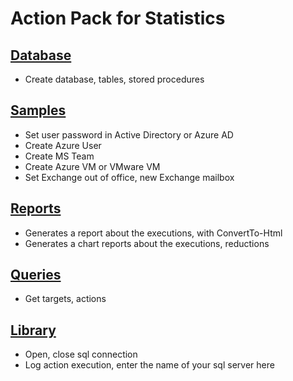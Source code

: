 # Action Pack for Statistics

## [Database](./DB)

+ Create database, tables, stored procedures

## [Samples](./Samples)

+ Set user password in Active Directory or Azure AD
+ Create Azure User
+ Create MS Team
+ Create Azure VM or VMware VM
+ Set Exchange out of office, new Exchange mailbox

## [Reports](./_REPORTS_)

+ Generates a report about the executions, with ConvertTo-Html
+ Generates a chart reports about the executions, reductions

## [Queries](./_QUERY_)

+ Get targets, actions

## [Library](./_LIB_)

+ Open, close sql connection
+ Log action execution, enter the name of your sql server here